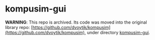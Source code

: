 # kompusim-gui

**WARNING**: This repo is archived. Its code was moved into the original library repo: [https://github.com/dvoytik/kompusim](https://github.com/dvoytik/kompusim), under directory [kompusim-gui](https://github.com/dvoytik/kompusim/tree/main/kompusim-gui).

